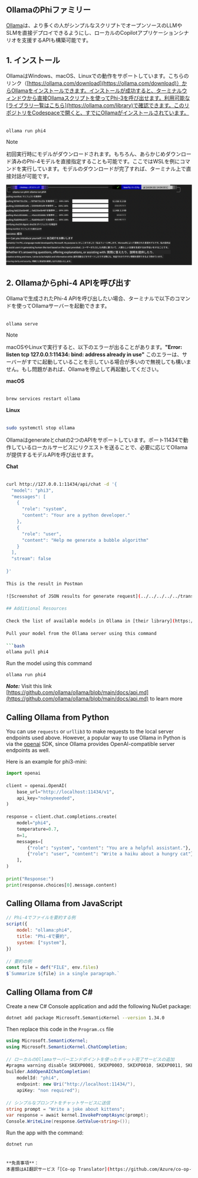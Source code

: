 <!--
CO_OP_TRANSLATOR_METADATA:
{
  "original_hash": "0b38834693bb497f96bf53f0d941f9a1",
  "translation_date": "2025-05-08T06:29:31+00:00",
  "source_file": "md/01.Introduction/02/04.Ollama.md",
  "language_code": "ja"
}
-->
## OllamaのPhiファミリー


[Ollama](https://ollama.com)は、より多くの人がシンプルなスクリプトでオープンソースのLLMやSLMを直接デプロイできるようにし、ローカルのCopilotアプリケーションシナリオを支援するAPIも構築可能です。

## **1. インストール**

OllamaはWindows、macOS、Linuxでの動作をサポートしています。こちらのリンク（[https://ollama.com/download](https://ollama.com/download)）からOllamaをインストールできます。インストールが成功すると、ターミナルウィンドウから直接Ollamaスクリプトを使ってPhi-3を呼び出せます。利用可能な[ライブラリ一覧はこちら](https://ollama.com/library)で確認できます。このリポジトリをCodespaceで開くと、すでにOllamaがインストールされています。

```bash

ollama run phi4

```

> [!NOTE]
> 初回実行時にモデルがダウンロードされます。もちろん、あらかじめダウンロード済みのPhi-4モデルを直接指定することも可能です。ここではWSLを例にコマンドを実行しています。モデルのダウンロードが完了すれば、ターミナル上で直接対話が可能です。

![run](../../../../../translated_images/ollama_run.e9755172b162b381359f8dc8ad0eb1499e13266d833afaf29c47e928d6d7abc5.ja.png)

## **2. Ollamaからphi-4 APIを呼び出す**

Ollamaで生成されたPhi-4 APIを呼び出したい場合、ターミナルで以下のコマンドを使ってOllamaサーバーを起動できます。

```bash

ollama serve

```

> [!NOTE]
> macOSやLinuxで実行すると、以下のエラーが出ることがあります。**"Error: listen tcp 127.0.0.1:11434: bind: address already in use"** このエラーは、サーバーがすでに起動していることを示している場合が多いので無視しても構いません。もし問題があれば、Ollamaを停止して再起動してください。

**macOS**

```bash

brew services restart ollama

```

**Linux**

```bash

sudo systemctl stop ollama

```

Ollamaはgenerateとchatの2つのAPIをサポートしています。ポート11434で動作しているローカルサービスにリクエストを送ることで、必要に応じてOllamaが提供するモデルAPIを呼び出せます。

**Chat**

```bash

curl http://127.0.0.1:11434/api/chat -d '{
  "model": "phi3",
  "messages": [
    {
      "role": "system",
      "content": "Your are a python developer."
    },
    {
      "role": "user",
      "content": "Help me generate a bubble algorithm"
    }
  ],
  "stream": false
  
}'

This is the result in Postman

![Screenshot of JSON results for generate request](../../../../../translated_images/ollama_gen.bda5d4e715366cc9c1cae2956e30bfd55b07b22ca782ef69e680100a9a1fd563.ja.png)

## Additional Resources

Check the list of available models in Ollama in [their library](https://ollama.com/library).

Pull your model from the Ollama server using this command

```bash
ollama pull phi4
```

Run the model using this command

```bash
ollama run phi4
```

***Note:*** Visit this link [https://github.com/ollama/ollama/blob/main/docs/api.md](https://github.com/ollama/ollama/blob/main/docs/api.md) to learn more

## Calling Ollama from Python

You can use `requests` or `urllib3` to make requests to the local server endpoints used above. However, a popular way to use Ollama in Python is via the [openai](https://pypi.org/project/openai/) SDK, since Ollama provides OpenAI-compatible server endpoints as well.

Here is an example for phi3-mini:

```python
import openai

client = openai.OpenAI(
    base_url="http://localhost:11434/v1",
    api_key="nokeyneeded",
)

response = client.chat.completions.create(
    model="phi4",
    temperature=0.7,
    n=1,
    messages=[
        {"role": "system", "content": "You are a helpful assistant."},
        {"role": "user", "content": "Write a haiku about a hungry cat"},
    ],
)

print("Response:")
print(response.choices[0].message.content)
```

## Calling Ollama from JavaScript 

```javascript
// Phi-4でファイルを要約する例
script({
    model: "ollama:phi4",
    title: "Phi-4で要約",
    system: ["system"],
})

// 要約の例
const file = def("FILE", env.files)
$`Summarize ${file} in a single paragraph.`
```

## Calling Ollama from C#

Create a new C# Console application and add the following NuGet package:

```bash
dotnet add package Microsoft.SemanticKernel --version 1.34.0
```

Then replace this code in the `Program.cs` file

```csharp
using Microsoft.SemanticKernel;
using Microsoft.SemanticKernel.ChatCompletion;

// ローカルのOllamaサーバーエンドポイントを使ったチャット完了サービスの追加
#pragma warning disable SKEXP0001, SKEXP0003, SKEXP0010, SKEXP0011, SKEXP0050, SKEXP0052
builder.AddOpenAIChatCompletion(
    modelId: "phi4",
    endpoint: new Uri("http://localhost:11434/"),
    apiKey: "non required");

// シンプルなプロンプトをチャットサービスに送信
string prompt = "Write a joke about kittens";
var response = await kernel.InvokePromptAsync(prompt);
Console.WriteLine(response.GetValue<string>());
```

Run the app with the command:

```bash
dotnet run


**免責事項**：  
本書類はAI翻訳サービス「[Co-op Translator](https://github.com/Azure/co-op-translator)」を使用して翻訳されています。正確性には努めておりますが、自動翻訳には誤りや不正確な部分が含まれる可能性があることをご了承ください。原文はあくまで正式な情報源とみなされるべきです。重要な情報については、専門の人間による翻訳を推奨します。本翻訳の使用により生じた誤解や解釈の違いについて、一切の責任を負いかねます。